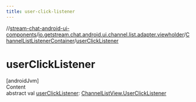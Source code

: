 ```yaml
---
title: user-click-listener
---
```

//[stream-chat-android-ui-components](../../../index.md)/[io.getstream.chat.android.ui.channel.list.adapter.viewholder](../index.md)/[ChannelListListenerContainer](index.md)/[userClickListener](userClickListener.md)



# userClickListener  
[androidJvm]  
Content  
abstract val [userClickListener](userClickListener.md): [ChannelListView.UserClickListener](../../io.getstream.chat.android.ui.channel.list/ChannelListView/UserClickListener/index.md)  



